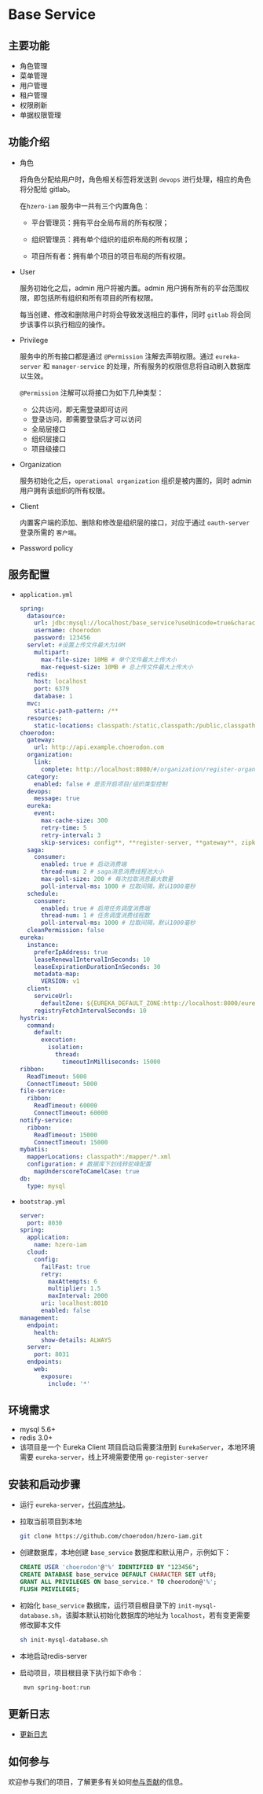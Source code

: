 # Base Service

## 主要功能

- 角色管理
- 菜单管理
- 用户管理
- 租户管理
- 权限刷新
- 单据权限管理

## 功能介绍

- 角色

  将角色分配给用户时，角色相关标签将发送到 `devops` 进行处理，相应的角色将分配给 gitlab。

  在`hzero-iam` 服务中一共有三个内置角色：

  - 平台管理员：拥有平台全局布局的所有权限；

  - 组织管理员：拥有单个组织的组织布局的所有权限；

  - 项目所有者：拥有单个项目的项目布局的所有权限。

- User

  服务初始化之后，admin 用户将被内置。admin 用户拥有所有的平台范围权限，即包括所有组织和所有项目的所有权限。

  每当创建、修改和删除用户时将会导致发送相应的事件，同时 `gitlab` 将会同步该事件以执行相应的操作。

- Privilege

  服务中的所有接口都是通过 `@Permission` 注解去声明权限。通过 `eureka-server`  和 `manager-service`  的处理，所有服务的权限信息将自动刷入数据库以生效。

  `@Permission` 注解可以将接口为如下几种类型：

  - 公共访问，即无需登录即可访问
  - 登录访问，即需要登录后才可以访问
  - 全局层接口
  - 组织层接口
  - 项目级接口

- Organization

  服务初始化之后，`operational organization` 组织是被内置的，同时 admin 用户拥有该组织的所有权限。

- Client

  内置客户端的添加、删除和修改是组织层的接口，对应于通过 `oauth-server` 登录所需的 `客户端`。

- Password policy

## 服务配置

- `application.yml`

  ```yaml
  spring:
    datasource:
      url: jdbc:mysql://localhost/base_service?useUnicode=true&characterEncoding=utf-8&useSSL=false&useInformationSchema=true&remarks=true
      username: choerodon
      password: 123456
    servlet: #设置上传文件最大为10M
      multipart:
        max-file-size: 10MB # 单个文件最大上传大小
        max-request-size: 10MB # 总上传文件最大上传大小
    redis:
      host: localhost
      port: 6379
      database: 1
    mvc:
      static-path-pattern: /**
    resources:
      static-locations: classpath:/static,classpath:/public,classpath:/resources,classpath:/META-INF/resources,file:/dist
  choerodon:
    gateway:
      url: http://api.example.choerodon.com
    organization:
      link:
        complete: http://localhost:8080/#/organization/register-organization
    category:
      enabled: false # 是否开启项目/组织类型控制
    devops:
      message: true
    eureka:
      event:
        max-cache-size: 300
        retry-time: 5
        retry-interval: 3
        skip-services: config**, **register-server, **gateway**, zipkin**, hystrix**, oauth**
    saga:
      consumer:
        enabled: true # 启动消费端
        thread-num: 2 # saga消息消费线程池大小
        max-poll-size: 200 # 每次拉取消息最大数量
        poll-interval-ms: 1000 # 拉取间隔，默认1000毫秒
    schedule:
      consumer:
        enabled: true # 启用任务调度消费端
        thread-num: 1 # 任务调度消费线程数
        poll-interval-ms: 1000 # 拉取间隔，默认1000毫秒
    cleanPermission: false
  eureka:
    instance:
      preferIpAddress: true
      leaseRenewalIntervalInSeconds: 10
      leaseExpirationDurationInSeconds: 30
      metadata-map:
        VERSION: v1
    client:
      serviceUrl:
        defaultZone: ${EUREKA_DEFAULT_ZONE:http://localhost:8000/eureka/}
      registryFetchIntervalSeconds: 10
  hystrix:
    command:
      default:
        execution:
          isolation:
            thread:
              timeoutInMilliseconds: 15000
  ribbon:
    ReadTimeout: 5000
    ConnectTimeout: 5000
  file-service:
    ribbon:
      ReadTimeout: 60000
      ConnectTimeout: 60000
  notify-service:
    ribbon:
      ReadTimeout: 15000
      ConnectTimeout: 15000
  mybatis:
    mapperLocations: classpath*:/mapper/*.xml
    configuration: # 数据库下划线转驼峰配置
      mapUnderscoreToCamelCase: true
  db:
    type: mysql
  ```

- `bootstrap.yml`

  ```yaml
  server:
    port: 8030
  spring:
    application:
      name: hzero-iam
    cloud:
      config:
        failFast: true
        retry:
          maxAttempts: 6
          multiplier: 1.5
          maxInterval: 2000
        uri: localhost:8010
        enabled: false
  management:
    endpoint:
      health:
        show-details: ALWAYS
    server:
      port: 8031
    endpoints:
      web:
        exposure:
          include: '*'
  ```

## 环境需求

- mysql 5.6+
- redis 3.0+
- 该项目是一个 Eureka Client 项目启动后需要注册到 `EurekaServer`，本地环境需要 `eureka-server`，线上环境需要使用 `go-register-server`

## 安装和启动步骤

- 运行 `eureka-server`，[代码库地址](https://github.com/choerodon/eureka-server.git)。

- 拉取当前项目到本地

  ```sh
  git clone https://github.com/choerodon/hzero-iam.git
  ```

- 创建数据库，本地创建 `base_service` 数据库和默认用户，示例如下：

  ```sql
  CREATE USER 'choerodon'@'%' IDENTIFIED BY "123456";
  CREATE DATABASE base_service DEFAULT CHARACTER SET utf8;
  GRANT ALL PRIVILEGES ON base_service.* TO choerodon@'%';
  FLUSH PRIVILEGES;
  ```

- 初始化 `base_service` 数据库，运行项目根目录下的 `init-mysql-database.sh`，该脚本默认初始化数据库的地址为 `localhost`，若有变更需要修改脚本文件

  ```sh
  sh init-mysql-database.sh
  ```

- 本地启动redis-server

- 启动项目，项目根目录下执行如下命令：

  ```sh
   mvn spring-boot:run
  ```
  
## 更新日志

- [更新日志](./CHANGELOG.zh-CN.md)



## 如何参与

欢迎参与我们的项目，了解更多有关如何[参与贡献](https://github.com/choerodon/choerodon/blob/master/CONTRIBUTING.md)的信息。